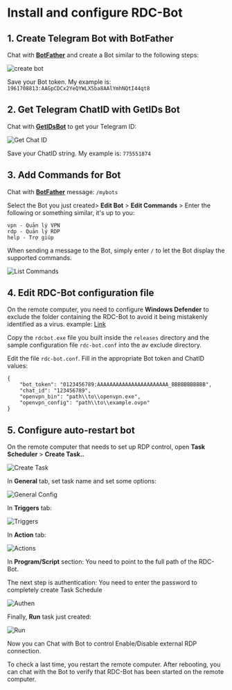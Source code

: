 # Install and configure RDC-Bot

## 1. Create Telegram Bot with BotFather

Chat with **[BotFather](https://t.me/botfather)** and create a Bot similar to the following steps:

![create bot](images/create_bot.png)

Save your Bot token. My example is: `1961708813:AAGpCDCx2YeQYWLX5ba8AAlYmhNQtI44qt8`

## 2. Get Telegram ChatID with GetIDs Bot

Chat with **[GetIDsBot](https://t.me/getidsbot)** to get your Telegram ID:

![Get Chat ID](images/get_chat_id.png)

Save your ChatID string. My example is: `775551874`

## 3. Add Commands for Bot

Chat with **[BotFather](https://t.me/botfather)** message: `/mybots`

Select the Bot you just created> **Edit Bot** > **Edit Commands** > Enter the following or something similar, it's up to you:

```
vpn - Quản lý VPN
rdp - Quản lý RDP
help - Trợ giúp
```

When sending a message to the Bot, simply enter `/` to let the Bot display the supported commands.

![List Commands](images/command.png)

## 4. Edit RDC-Bot configuration file

On the remote computer, you need to configure **Windows Defender** to exclude the folder containing the RDC-Bot to avoid it being mistakenly identified as a virus. example: [Link](https://support.microsoft.com/en-us/windows/add-an-exclusion-to-windows-security-811816c0-4dfd-af4a-47e4-c301afe13b26)

Copy the `rdcbot.exe` file you built inside the `releases` directory and the sample configuration file `rdc-bot.conf` into the av exclude directory.

Edit the file `rdc-bot.conf`. Fill in the appropriate Bot token and ChatID values:

```
{
    "bot_token": "0123456789:AAAAAAAAAAAAAAAAAAAAAAA_BBBBBBBBBBB",
    "chat_id": "123456789",
    "openvpn_bin": "path\\to\\openvpn.exe",
    "openvpn_config": "path\\to\\example.ovpn"
}
```

## 5. Configure auto-restart bot

On the remote computer that needs to set up RDP control, open **Task Scheduler**  > **Create Task..**

![Create Task](images/1_create.png)

In **General** tab, set task name and set some options:

![General Config](images/2_general.png)

In **Triggers** tab:

![Triggers](images/3_triggers.png)

In **Action** tab:

![Actions](images/4_actions.png)

In **Program/Script** section: You need to point to the full path of the RDC-Bot.

The next step is authentication: You need to enter the password to completely create Task Schedule

![Authen](images/5_authen.png)

Finally, **Run** task just created:

![Run](images/6_run.png)

Now you can Chat with Bot to control Enable/Disable external RDP connection.

To check a last time, you restart the remote computer. After rebooting, you can chat with the Bot to verify that RDC-Bot has been started on the remote computer.
